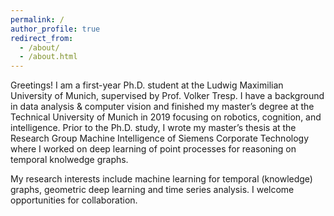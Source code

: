 ```yaml
---
permalink: /
author_profile: true
redirect_from: 
  - /about/
  - /about.html
---
```


Greetings! I am a first-year Ph.D. student at the Ludwig Maximilian University of Munich, supervised by Prof. Volker Tresp. I have a background in data analysis & computer vision and finished my master’s degree at the Technical University of Munich in 2019 focusing on robotics, cognition, and intelligence. Prior to the Ph.D. study, I wrote my master’s thesis at the Research Group Machine Intelligence of Siemens Corporate Technology where I worked on deep learning of point processes for reasoning on temporal knolwedge graphs.

My research interests include machine learning for temporal (knowledge) graphs, geometric deep learning and time series analysis. I welcome opportunities for collaboration.